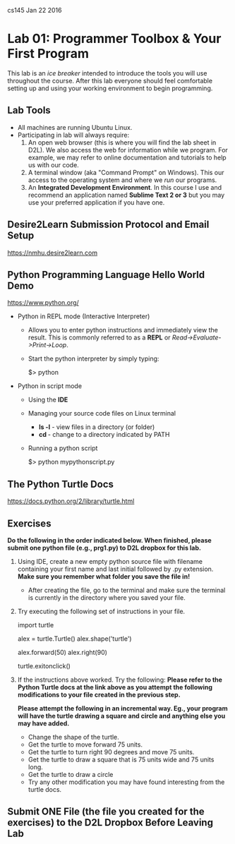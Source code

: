 cs145 Jan 22 2016 

Lab 01: Programmer Toolbox & Your First Program
===

This lab is an *ice breaker* intended to introduce the tools you will use throughout the course. After this lab everyone should feel comfortable setting up and using your working environment to begin programming.

Lab Tools
---

* All machines are running Ubuntu Linux. 
* Participating in lab will always require:
    1. An open web browser (this is where you will find the lab sheet in D2L). We also access the web for information while we program. For example, we may refer to online documentation and tutorials to help us with our code.
    2. A terminal window (aka "Command Prompt" on Windows). This our access to the operating system and where we *run* our programs.
    3. An **Integrated Development Environment**. In this course I use and recommend an application named **Sublime Text 2 or 3** but you may use your preferred application if you have one.


Desire2Learn Submission Protocol and Email Setup
---

https://nmhu.desire2learn.com


Python Programming Language Hello World Demo
---

https://www.python.org/

* Python in REPL mode (Interactive Interpreter)
    * Allows you to enter python instructions and immediately view the result. This is commonly referred to as a **REPL** or *Read->Evaluate->Print->Loop*.
    * Start the python interpreter by simply typing:

        $> python
        
* Python in script mode
    * Using the **IDE**
    * Managing your source code files on Linux terminal
        * **ls -l** - view files in a directory (or folder)
        * **cd <PATH>** - change to a directory indicated by PATH
    * Running a python script
    
        
        $> python mypythonscript.py
        

The Python Turtle Docs
---
https://docs.python.org/2/library/turtle.html
    

Exercises
---
**Do the following in the order indicated below. When finished, please submit one python file (e.g., prg1.py) to D2L dropbox for this lab.**

1. Using IDE, create a new empty python source file with filename containing your first name and last initial followed by .py extension. **Make sure you remember what folder you save the file in!**

    - After creating the file, go to the terminal and make sure the terminal is currently in the directory where you saved your file.

2. Try executing the following set of instructions in your file.


    import turtle 

    alex = turtle.Turtle() 
    alex.shape('turtle')  

    alex.forward(50)
    alex.right(90)

    turtle.exitonclick()
	

3. If the instructions above worked. Try the following:
    **Please refer to the Python Turtle docs at the link above as you attempt the following modifications to your file created in the previous step.**
    
    **Please attempt the following in an incremental way. Eg., your program will have the turtle drawing a square and circle and anything else you may have added.**
        
    - Change the shape of the turtle.
    - Get the turtle to move forward 75 units.
    - Get the turtle to turn right 90 degrees and move 75 units.
    - Get the turtle to draw a square that is 75 units wide and 75 units long.
    - Get the turtle to draw a circle
    - Try any other modification you may have found interesting from the turtle docs.

Submit ONE File (the file you created for the exercises) to the D2L Dropbox Before Leaving Lab
---







